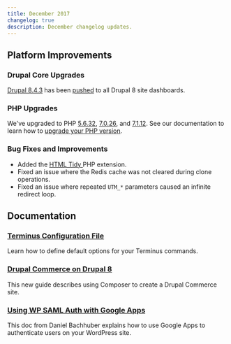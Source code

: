 ```yaml
---
title: December 2017
changelog: true
description: December changelog updates.
---
```

## Platform Improvements

### Drupal Core Upgrades
[Drupal 8.4.3](https://www.drupal.org/project/drupal/releases/8.4.3) has been [pushed](https://github.com/pantheon-systems/drops-8/pull/199) to all Drupal 8 site dashboards.

### PHP Upgrades
We've upgraded to PHP [5.6.32](http://www.php.net/ChangeLog-5.php#5.6.32), [7.0.26](http://www.php.net/ChangeLog-7.php#7.0.26), and [7.1.12](http://www.php.net/ChangeLog-7.php#7.1.12). See our documentation to learn how to [upgrade your PHP version](https://pantheon.io/docs/php-versions/).

### Bug Fixes and Improvements
 - Added the [HTML Tidy ](http://www.html-tidy.org/) PHP extension.
 - Fixed an issue where the Redis cache was not cleared during clone operations.
 - Fixed an issue where repeated `UTM_*` parameters caused an infinite redirect loop.

## Documentation

### [Terminus Configuration File](https://pantheon.io/docs/terminus/configuration/)
Learn how to define default options for your Terminus commands.

### [Drupal Commerce on Drupal 8](https://pantheon.io/docs/guides/drupal-8-commerce/)
This new guide describes using Composer to create a Drupal Commerce site.

### [Using WP SAML Auth with Google Apps](https://pantheon.io/docs/wordpress-google-sso/)
This doc from Daniel Bachhuber explains how to use Google Apps to authenticate users on your WordPress site.
